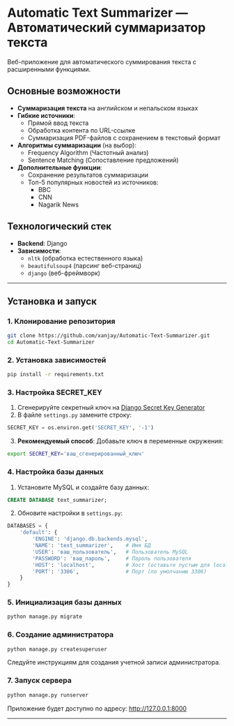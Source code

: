 # Automatic Text Summarizer — Автоматический суммаризатор текста

Веб-приложение для автоматического суммирования текста с расширенными функциями.

## Основные возможности

- **Суммаризация текста** на английском и непальском языках
- **Гибкие источники**:
  - Прямой ввод текста
  - Обработка контента по URL-ссылке
  - Суммаризация PDF-файлов с сохранением в текстовый формат
- **Алгоритмы суммаризации** (на выбор):
  - Frequency Algorithm (Частотный анализ)
  - Sentence Matching (Сопоставление предложений)
- **Дополнительные функции**:
  - Сохранение результатов суммаризации
  - Топ-5 популярных новостей из источников:
    - BBC
    - CNN
    - Nagarik News

## Технологический стек

- **Backend**: Django
- **Зависимости**:
  - `nltk` (обработка естественного языка)
  - `beautifulsoup4` (парсинг веб-страниц)
  - `django` (веб-фреймворк)

---

## Установка и запуск

### 1. Клонирование репозитория
```bash
git clone https://github.com/xanjay/Automatic-Text-Summarizer.git
cd Automatic-Text-Summarizer
```

### 2. Установка зависимостей
```bash
pip install -r requirements.txt
```

### 3. Настройка SECRET_KEY
1. Сгенерируйте секретный ключ на [Django Secret Key Generator](https://www.miniwebtool.com/django-secret-key-generator/)
2. В файле `settings.py` замените строку:
```python
SECRET_KEY = os.environ.get('SECRET_KEY', '-1')
```
3. **Рекомендуемый способ**: Добавьте ключ в переменные окружения:
```bash
export SECRET_KEY='ваш_сгенерированный_ключ'
```

### 4. Настройка базы данных
1. Установите MySQL и создайте базу данных:
```sql
CREATE DATABASE text_summarizer;
```
2. Обновите настройки в `settings.py`:
```python
DATABASES = {
    'default': {
        'ENGINE': 'django.db.backends.mysql',
        'NAME': 'text_summarizer',    # Имя БД
        'USER': 'ваш_пользователь',   # Пользователь MySQL
        'PASSWORD': 'ваш_пароль',     # Пароль пользователя
        'HOST': 'localhost',          # Хост (оставьте пустым для localhost)
        'PORT': '3306',               # Порт (по умолчанию 3306)
    }
}
```

### 5. Инициализация базы данных
```bash
python manage.py migrate
```

### 6. Создание администратора
```bash
python manage.py createsuperuser
```
Следуйте инструкциям для создания учетной записи администратора.

### 7. Запуск сервера
```bash
python manage.py runserver
```
Приложение будет доступно по адресу: http://127.0.0.1:8000

---
